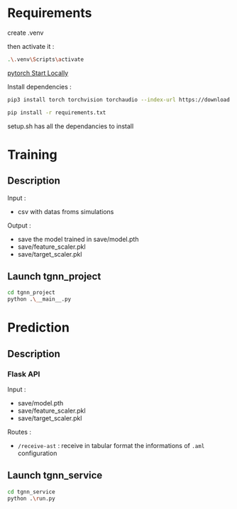 # Requirements
create .venv

then  activate it :
```bash
.\.venv\Scripts\activate
```
[pytorch Start Locally](https://pytorch.org/get-started/locally/)

Install dependencies : 
```bash
pip3 install torch torchvision torchaudio --index-url https://download.pytorch.org/whl/cu118
```
```bash
pip install -r requirements.txt

```

setup.sh has all the dependancies to install

# Training
## Description
Input : 
- csv with datas froms simulations

Output : 
- save the model trained in save/model.pth
- save/feature_scaler.pkl
- save/target_scaler.pkl

## Launch tgnn_project
```bash
cd tgnn_project
python .\__main__.py
```

# Prediction
## Description
### Flask API

Input :
- save/model.pth
- save/feature_scaler.pkl
- save/target_scaler.pkl

Routes :
- `/receive-ast` : receive in tabular format the informations of `.aml` configuration 
## Launch tgnn_service
```bash
cd tgnn_service
python .\run.py
```
